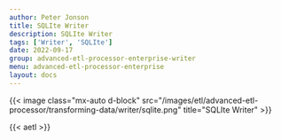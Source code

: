 ```yaml
---
author: Peter Jonson
title: SQLIte Writer
description: SQLIte Writer
tags: ['Writer', 'SQLIte']
date: 2022-09-17
group: advanced-etl-processor-enterprise-writer
menu: advanced-etl-processor-enterprise
layout: docs
---
```


{{< image class="mx-auto d-block"  src="/images/etl/advanced-etl-processor/transforming-data/writer/sqlite.png" title="SQLIte Writer" >}}

{{< aetl >}}
